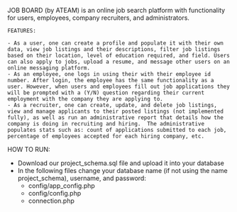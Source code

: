 JOB BOARD (by ATEAM)
        is an online job search platform with functionality for users, employees, company recruiters, and administrators.

	FEATURES:

	- As a user, one can create a profile and populate it with their own data, view job listings and their descriptions, filter job listings based on their location, level of education required, and field. Users can also apply to jobs, upload a resume, and message other users on an online messaging platform.
	- As an employee, one logs in using their with their employee id number. After login, the employee has the same functionality as a user. However, when users and employees fill out job applications they will be prompted with a (Y/N) question regarding their current employment with the company they are applying to.  
	- As a recruiter, one can create, update, and delete job listings, view and manage applicants to their posted listings (not implemented fully), as well as run an administrative report that details how the company is doing in recruiting and hiring.  The administrative populates stats such as: count of applications submitted to each job, percentage of employees accepted for each hiring company, etc.  

  HOW TO RUN:
  - Download our project_schema.sql file and upload it into your database
  - In the following files change your database name (if not using the name project_schema), username, and password:
    - config/app_config.php
    - config/config.php
    - connection.php
